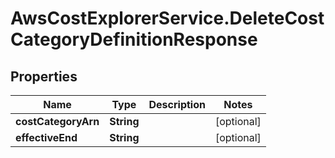 # AwsCostExplorerService.DeleteCostCategoryDefinitionResponse

## Properties

Name | Type | Description | Notes
------------ | ------------- | ------------- | -------------
**costCategoryArn** | **String** |  | [optional] 
**effectiveEnd** | **String** |  | [optional] 


